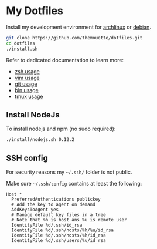 My Dotfiles
===========

Install my development environment for [archlinux](https://www.archlinux.org/²)
or [debian](http://debian.org).

``` sh
git clone https://github.com/themouette/dotfiles.git
cd dotfiles
./install.sh
```

Refer to dedicated documentation to learn more:

* [zsh usage](https://github.com/themouette/dotfiles/blob/master/doc/zsh.markdown)
* [vim usage](https://github.com/themouette/dotfiles/blob/master/doc/vim.markdown)
* [git usage](https://github.com/themouette/dotfiles/blob/master/doc/git.markdown)
* [bin usage](https://binhub.com/themouette/dotfiles/blob/master/doc/bin.markdown)
* [tmux usage](https://binhub.com/themouette/dotfiles/blob/master/doc/tmux.markdown)

## Install NodeJs

To install nodejs and npm (no sudo required):

``` sh
./install/nodejs.sh 0.12.2
```

## SSH config

For security reasons my `~/.ssh/` folder is not public.

Make sure `~/.ssh/config` contains at least the following:

```
Host *
  PreferredAuthentications publickey
  # Add the key to agent on demand
  AddKeysToAgent yes
  # Manage default key files in a tree
  # Note that %h is host ans %u is remote user
  IdentityFile %d/.ssh/id_rsa
  IdentityFile %d/.ssh/hosts/%h/%u/id_rsa
  IdentityFile %d/.ssh/hosts/%h/id_rsa
  IdentityFile %d/.ssh/users/%u/id_rsa
```
